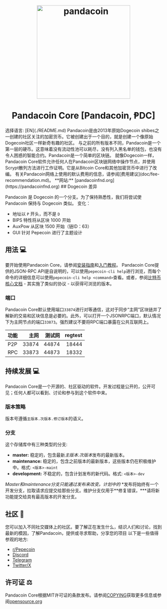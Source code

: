 <h1 align="center">
<img src="https://media-hosting.imagekit.io//7b775aca1ca541e7/Picsart_25-02-15_16-49-23-474.png?Expires=1834260863&Key-Pair-Id=K2ZIVPTIP2VGHC&Signature=bKahCdBfRC8MJspuUTK1v~rQMlFxMwSAv1pnun5iS4hUSLAcKfj6WdBiZD-gSwwtX-tVmPskpUZDwTigb8hAaKDBFKEdGRvp91hnTHD3QmQOONNPUoa2xwUG8owFZfBMlo-BzlaBgIg3US06MJK1cWhTYeoufuKxbjFLagXg2dK6xIoNEqcFl7F9HSMXolgKKX~0cXMje71R~6~vbIJqZ7O2zPzQfp~9y1ManPnfm49-RQF9a3N6A5pRiaKgNYVQ-rtZRiwKy3AU2AxPW6mzsH5SeR9J5Hih7CwTfn2G72DEIk8WrkP07w34WaCYxzoBcuMeZbo8ztelMaJR2etUpA__" alt="pandacoin" width="300"/>
<br/><br/>
Pandacoin Core [Pandacoin, ⱣDC]
</h1>
选择语言: [EN](./README.md) 
Pandacoin是由2013年原始Dogecoin shibes之一创建的社区关注的加密货币。它被创建出于一个目的，就是创建一个像原始Dogecoin社区一样新奇有趣的社区。
与之前的所有版本不同，Pandacoin是一个第一层的硬币。这意味着没有流动性池可以耗尽，没有列入黑名单的钱包，也没有令人困惑的智能合约。Pandacoin是一个简单的区块链。
就像Dogecoin一样，Pandacoin Core软件允许任何人在Pandacoin区块链网络中操作节点，并使用Scrypt散列方法进行工作证明。它是从Bitcoin Core和其他加密货币中进行了改编。
有关Pandacoin网络上使用的默认费用的信息，请参阅[费用建议](doc/fee-recommendation.md)。
**网站:** [pandacoinfnd.org](https://pandacoinfnd.org)
## Dogecoin 差异

Pandacoin 是 Dogecoin 的一个分支。为了保持熟悉性，我们将尝试使 Pandacoin 保持与 Dogecoin 类似。
变化：

* 地址以 `P` 开头，而不是 `D`
* BIPS 特性将从区块 1000 开始
* AuxPow 从区块 1500 开始（链ID：63）
* GUI 针对 Pepecoin 进行了主题设计
## 用法 💻
要开始使用Pandacoin Core，请参阅[安装指南](INSTALL.md)和[入门教程](doc/getting-started.md)。
Pandacoin Core提供的JSON-RPC API是自说明的，可以使用`pepecoin-cli help`进行浏览，而每个命令的详细信息可以使用`pepecoin-cli help <command>`查看。或者，参阅[比特币核心文档](https://developer.bitcoin.org/reference/rpc/) - 其实施了类似的协议 - 以获得可浏览的版本。
### 端口

Pandacoin Core默认使用端口`33874`进行对等通信，这对于同步“主网”区块链并了解新的交易和区块信息是必要的。此外，可以打开一个JSONRPC端口，默认情况下为主网节点的端口`33873`。强烈建议不要将RPC端口暴露在公共互联网上。

| 功能     | 主网    | 测试网  | regtest |
| :------- | ------: | ------: | ------: |
| P2P      |   33874 |   44874 |   18444 |
| RPC      |   33873 |   44873 |   18332 |

## 持续发展 💻

Pandacoin Core是一个开源的、社区驱动的软件。开发过程是公开的，公开可见；任何人都可以看到、讨论和参与到这个软件中来。
### 版本策略
版本号遵循```主版本.次版本.修订版本```的语义。

### 分支
这个存储库中有三种类型的分支:

- **master:** 稳定的，包含最新*主版本.次版本*发布的最新版本。
- **maintenance:** 稳定的，包含之前版本的最新版本，这些版本仍在积极维护中。格式: ```<版本>-maint```
- **development:** 不稳定的，包含计划发布的新代码。格式: ```<版本>-dev```

*Master和maintenance分支只能通过发布来改变。计划中的*
*发布将始终有一个开发分支，拉取请求应提交给那些分支。维护分支仅用于**修复错误，***请将新功能提交给具有最高版本的开发分支。

## 社区 🐼 

您可以加入不同社交媒体上的社区。要了解正在发生什么，结识人们和讨论，找到最新的模因，了解Pandacoin，提供或寻求帮助，分享您的项目
以下是一些值得参观的地方:

* [r/Pepecoin](https://www.reddit.com/r//)
* [Discord](https://pandacoin.org/discord)
* [Telegram](https://t.me/PandacoinGroup)
* [Twitter/X](https://twitter.com/PandacoinFnd)
## 许可证 ⚖️
Pandacoin Core根据MIT许可证的条款发布。请参阅[COPYING](COPYING)获取更多信息或参阅[opensource.org](https://opensource.org/licenses/MIT)
